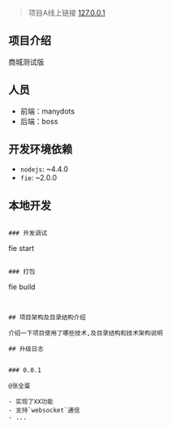 
> 项目A线上链接 [127.0.0.1](https://127.0.0.1/)

## 项目介绍

商城测试版


## 人员

- 前端：manydots
- 后端：boss


## 开发环境依赖

- `nodejs`: ~4.4.0
- `fie`: ~2.0.0

## 本地开发

```

### 开发调试

```
fie start
```

### 打包

```
fie build
```


## 项目架构及目录结构介绍

介绍一下项目使用了哪些技术,及目录结构和技术架构说明

## 升级日志


### 0.0.1

@张全蛋

- 实现了XX功能
- 支持`websocket`通信
- ...

